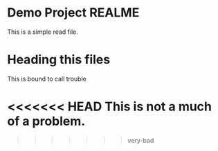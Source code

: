 # Demo Project REALME

This is a simple read file.


# Heading this files

This is bound to call trouble


<<<<<<< HEAD
This is not a much of a problem.
=======
>>>>>>> very-bad
